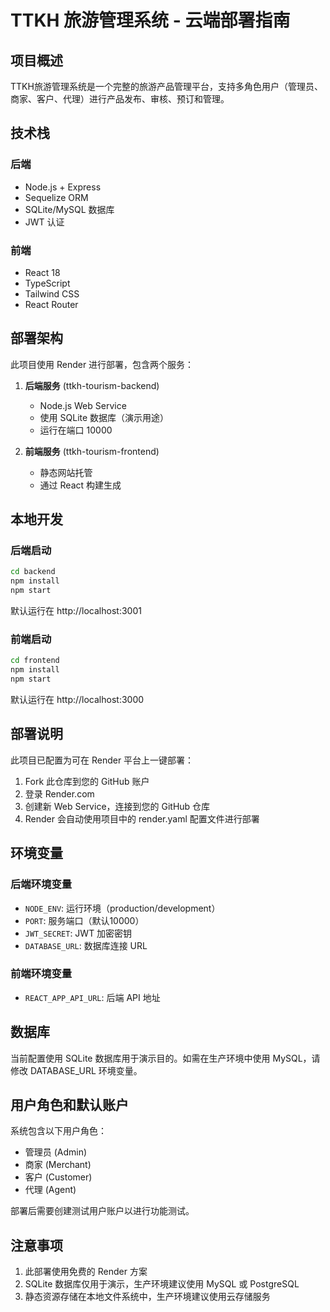 # TTKH 旅游管理系统 - 云端部署指南

## 项目概述

TTKH旅游管理系统是一个完整的旅游产品管理平台，支持多角色用户（管理员、商家、客户、代理）进行产品发布、审核、预订和管理。

## 技术栈

### 后端
- Node.js + Express
- Sequelize ORM
- SQLite/MySQL 数据库
- JWT 认证

### 前端
- React 18
- TypeScript
- Tailwind CSS
- React Router

## 部署架构

此项目使用 Render 进行部署，包含两个服务：

1. **后端服务** (ttkh-tourism-backend)
   - Node.js Web Service
   - 使用 SQLite 数据库（演示用途）
   - 运行在端口 10000

2. **前端服务** (ttkh-tourism-frontend)
   - 静态网站托管
   - 通过 React 构建生成

## 本地开发

### 后端启动
```bash
cd backend
npm install
npm start
```

默认运行在 http://localhost:3001

### 前端启动
```bash
cd frontend
npm install
npm start
```

默认运行在 http://localhost:3000

## 部署说明

此项目已配置为可在 Render 平台上一键部署：

1. Fork 此仓库到您的 GitHub 账户
2. 登录 Render.com
3. 创建新 Web Service，连接到您的 GitHub 仓库
4. Render 会自动使用项目中的 render.yaml 配置文件进行部署

## 环境变量

### 后端环境变量
- `NODE_ENV`: 运行环境（production/development）
- `PORT`: 服务端口（默认10000）
- `JWT_SECRET`: JWT 加密密钥
- `DATABASE_URL`: 数据库连接 URL

### 前端环境变量
- `REACT_APP_API_URL`: 后端 API 地址

## 数据库

当前配置使用 SQLite 数据库用于演示目的。如需在生产环境中使用 MySQL，请修改 DATABASE_URL 环境变量。

## 用户角色和默认账户

系统包含以下用户角色：
- 管理员 (Admin)
- 商家 (Merchant)
- 客户 (Customer)
- 代理 (Agent)

部署后需要创建测试用户账户以进行功能测试。

## 注意事项

1. 此部署使用免费的 Render 方案
2. SQLite 数据库仅用于演示，生产环境建议使用 MySQL 或 PostgreSQL
3. 静态资源存储在本地文件系统中，生产环境建议使用云存储服务